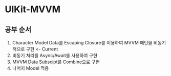 # UIKit-MVVM

## 공부 순서
1. Character Model Data를 Escaping Closure를 이용하여 MVVM 패턴을 비동기적으로 구현 <- Current
2. 비동기 처리를 Async/Await를 사용하여 구현
3. MVVM Data Subscipt를 Combine으로 구현
4. 나머지 Model 적용